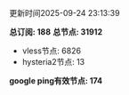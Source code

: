 更新时间2025-09-24 23:13:39

**总订阅: 188**
**总节点: 31912**
- vless节点: 6826
- hysteria2节点: 13

**google ping有效节点: 174**
